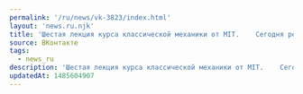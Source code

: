 ```yaml
---
permalink: '/ru/news/vk-3823/index.html'
layout: 'news.ru.njk'
title: 'Шестая лекция курса классической механики от MIT.    Сегодня речь пойдет о законах Ньютона. В к…'
source: ВКонтакте
tags:
  - news_ru
description: 'Шестая лекция курса классической механики от MIT.    Сегодня речь пойдет о законах Ньютона. В к…'
updatedAt: 1485604907
---
```

